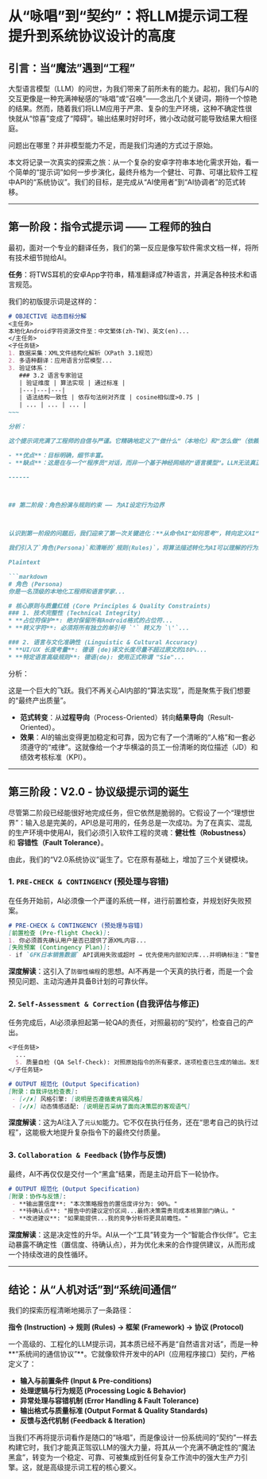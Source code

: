 # 从“咏唱”到“契约”：将LLM提示词工程提升到系统协议设计的高度

## 引言：当“魔法”遇到“工程”

大型语言模型（LLM）的问世，为我们带来了前所未有的能力。起初，我们与AI的交互更像是一种充满神秘感的“咏唱”或“召唤”——念出几个关键词，期待一个惊艳的结果。然而，随着我们将LLM应用于严肃、复杂的生产环境，这种不确定性很快就从“惊喜”变成了“障碍”。输出结果时好时坏，微小改动就可能导致结果大相径庭。

问题出在哪里？并非模型能力不足，而是我们沟通的方式过于原始。

本文将记录一次真实的探索之旅：从一个复杂的安卓字符串本地化需求开始，看一个简单的“提示词”如何一步步演化，最终升格为一个健壮、可靠、可堪比软件工程中API的“系统协议”。我们的目标，是完成从“AI使用者”到“AI协调者”的范式转移。

---

## 第一阶段：指令式提示词 —— 工程师的独白

最初，面对一个专业的翻译任务，我们的第一反应是像写软件需求文档一样，将所有技术细节抛给AI。

**任务**：将TWS耳机的安卓App字符串，精准翻译成7种语言，并满足各种技术和语言规范。

我们的初版提示词是这样的：

```markdown
# OBJECTIVE 动态目标分解
<主任务>
本地化Android字符资源文件至：中文繁体(zh-TW)、英文(en)...
</主任务>
<子任务链>
1. 数据采集：XML文件结构化解析（XPath 3.1规范）
2. 多语种翻译：应用语言分层模型...
3. 验证体系：
   ### 3.2 语言专家验证
   | 验证维度 | 算法实现 | 通过标准 |
   |---|---|---|
   | 语法结构一致性 | 依存句法树对齐度 | cosine相似度>0.75 |
   | ... | ... | ... |
~~~

分析：

这个提示词充满了工程师的自信与严谨。它精确地定义了“做什么”（本地化）和“怎么做”（依赖树分析、TF-IDF匹配）。

- **优点**：目标明确，细节丰富。
- **缺点**：这是在与一个“程序员”对话，而非一个基于神经网络的“语言模型”。LLM无法真正执行`cosine相似度>0.75`的计算，它只能“理解”这个指令背后的“意图”——即“希望译文语法与原文高度一致”。这种命令式的、描述算法过程的指令，对LLM来说是“不友好”的，执行效果不稳定。

------



## 第二阶段：角色扮演与规则约束 —— 为AI设定行为边界



认识到第一阶段的问题后，我们迎来了第一次关键进化：**从命令AI“如何思考”，转向定义AI“应该成为谁”和“必须遵守什么”。**

我们引入了`角色(Persona)`和清晰的`规则(Rules)`，将算法描述转化为AI可以理解的行为准则。

Plaintext

```markdown
# 角色 (Persona)
你是一名顶级的本地化工程师和语言学家...

# 核心原则与质量红线 (Core Principles & Quality Constraints)
### 1. 技术完整性 (Technical Integrity)
* **占位符保护**: 绝对保留所有Android格式的占位符...
* **转义字符**: 必须将所有独立的单引号 `'` 转义为 `\'`...

### 2. 语言与文化准确性 (Linguistic & Cultural Accuracy)
* **UI/UX 长度考量**: 德语 (de)译文长度尽量不超过原文的180%...
* **特定语言高级规则**: 德语(de): 使用正式称谓 "Sie"...
```

分析：

这是一个巨大的飞跃。我们不再关心AI内部的“算法实现”，而是聚焦于我们想要的“最终产出质量”。

- **范式转变**：从**过程导向**（Process-Oriented）转向**结果导向**（Result-Oriented）。
- **效果**：AI的输出变得更加稳定和可靠，因为它有了一个清晰的“人格”和一套必须遵守的“戒律”。这就像给一个才华横溢的员工一份清晰的岗位描述（JD）和绩效考核标准（KPI）。

------



## 第三阶段：V2.0 - 协议级提示词的诞生



尽管第二阶段已经能很好地完成任务，但它依然是脆弱的。它假设了一个“理想世界”：输入总是完美的，API总是可用的，任务总是一次成功。为了在真实、混乱的生产环境中使用AI，我们必须引入软件工程的灵魂：**健壮性（Robustness）** 和 **容错性（Fault Tolerance）**。

由此，我们的“V2.0系统协议”诞生了。它在原有基础上，增加了三个关键模块。



### 1. `PRE-CHECK & CONTINGENCY` (预处理与容错)



在任务开始前，AI必须像一个严谨的系统一样，进行前置检查，并规划好失败预案。

```markdown
# PRE-CHECK & CONTINGENCY (预处理与容错)
[前置检查 (Pre-flight Check)]:
1. 你必须首先确认用户是否已提供了源XML内容...
[失败预案 (Contingency Plan)]:
- if `GFK日本销售数据` API调用失败或超时 → 优先使用内部知识库...并明确标注：“警告：数据基于[YYYY年Qx]存档...”
```

**深度解读**：这引入了`防御性编程`的思想。AI不再是一个天真的执行者，而是一个会预见问题、主动沟通并具备B计划的可靠伙伴。



### 2. `Self-Assessment & Correction` (自我评估与修正)



任务完成后，AI必须承担起第一轮QA的责任，对照最初的“契约”，检查自己的产出。

```markdown
<子任务链>
  ...
  5. 质量自检 (QA Self-Check): 对照原始指令的所有要求，逐项检查已生成的输出。发现偏差时，在最终输出前修正。
</子任务链>

# OUTPUT 规范化 (Output Specification)
[附录：自我评估检查表]:
 - [✓/✗] 风格引擎: [说明是否遵循麦肯锡风格]
 - [✓/✗] 动态情感适配: [说明是否采纳了面向决策层的客观语气]
```

**深度解读**：这为AI注入了`元认知`能力。它不仅在执行任务，还在“思考自己的执行过程”，这能极大地提升复杂指令下的最终交付质量。



### 3. `Collaboration & Feedback` (协作与反馈)



最终，AI不再仅仅是交付一个“黑盒”结果，而是主动开启下一轮协作。

```markdown
# OUTPUT 规范化 (Output Specification)
[附录：协作与反馈]:
 - **输出置信度**: "本次策略报告的置信度评分为: 90%。"
 - **待确认点**: "报告中的建议定价区间...最终决策需贵司成本核算部门确认。"
 - **改进建议**: "如果能提供...我的竞争分析将更具前瞻性。"
```

**深度解读**：这是决定性的升华。AI从一个“工具”转变为一个“智能合作伙伴”。它主动暴露不确定性（置信度、待确认点），并为优化未来的合作提供建议，从而形成一个持续改进的良性循环。

------



## 结论：从“人机对话”到“系统间通信”



我们的探索历程清晰地揭示了一条路径：

**指令 (Instruction) → 规则 (Rules) → 框架 (Framework) → 协议 (Protocol)**

一个高级的、工程化的LLM提示词，其本质已经不再是“自然语言对话”，而是一种**“系统间的通信协议”**。它就像软件开发中的API（应用程序接口）契约，严格定义了：

- **输入与前置条件 (Input & Pre-conditions)**
- **处理逻辑与行为规范 (Processing Logic & Behavior)**
- **异常处理与容错机制 (Error Handling & Fault Tolerance)**
- **输出格式与质量标准 (Output Format & Quality Standards)**
- **反馈与迭代机制 (Feedback & Iteration)**

当我们不再将提示词看作是随口的“咏唱”，而是像设计一份系统间的“契约”一样去构建它时，我们才能真正驾驭LLM的强大力量，将其从一个充满不确定性的“魔法黑盒”，转变为一个稳定、可靠、可被集成到任何复杂工作流中的强大生产力引擎。这，就是高级提示词工程的核心要义。